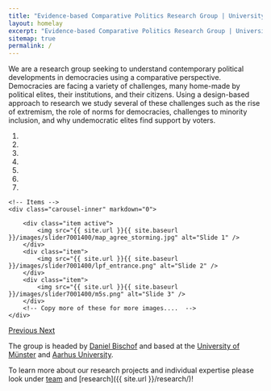 ```yaml
---
title: "Evidence-based Comparative Politics Research Group | University of Münster and Aarhus University"
layout: homelay
excerpt: "Evidence-based Comparative Politics Research Group | University of Münster and Aarhus University"
sitemap: true
permalink: /
---
```


We are a research group seeking to understand contemporary political developments in democracies using a comparative perspective. Democracies are facing a variety of challenges, many home-made by political elites, their institutions, and their citizens. Using a design-based approach to research we study several of these challenges such as the rise of extremism, the role of norms for democracies, challenges to minority inclusion, and why undemocratic elites find support by voters.   

<div markdown="0" id="carousel" class="carousel slide" data-ride="carousel" data-interval="5000" data-pause="hover" >
    <!-- Menu -->
    <ol class="carousel-indicators">
        <li data-target="#carousel" data-slide-to="0" class="active"></li>
        <li data-target="#carousel" data-slide-to="1"></li>
        <li data-target="#carousel" data-slide-to="2"></li>
        <li data-target="#carousel" data-slide-to="3"></li>
        <li data-target="#carousel" data-slide-to="4"></li>
        <li data-target="#carousel" data-slide-to="5"></li>
        <li data-target="#carousel" data-slide-to="6"></li>
    </ol>

    <!-- Items -->
    <div class="carousel-inner" markdown="0">

        <div class="item active">
            <img src="{{ site.url }}{{ site.baseurl }}/images/slider7001400/map_agree_storming.jpg" alt="Slide 1" />
        </div>
        <div class="item">
            <img src="{{ site.url }}{{ site.baseurl }}/images/slider7001400/lpf_entrance.png" alt="Slide 2" />
        </div>
        <div class="item">
            <img src="{{ site.url }}{{ site.baseurl }}/images/slider7001400/m5s.png" alt="Slide 3" />
        </div>
        <!-- Copy more of these for more images....  -->
    </div>

  <a class="left carousel-control" href="#carousel" role="button" data-slide="prev">
    <span class="glyphicon glyphicon-chevron-left" aria-hidden="true"></span>
    <span class="sr-only">Previous</span>
  </a>
  <a class="right carousel-control" href="#carousel" role="button" data-slide="next">
    <span class="glyphicon glyphicon-chevron-right" aria-hidden="true"></span>
    <span class="sr-only">Next</span>
  </a>
</div>


The group is headed by [Daniel Bischof](https://www.danbischof.com/) and based at the [University of Münster](https://www.uni-muenster.de/en/) and [Aarhus University](https://international.au.dk/).    

To learn more about our research projects and individual expertise please look under [team](https://compev-unit.github.io/team/) and [research]({{ site.url }}/research/)! 

<br>
